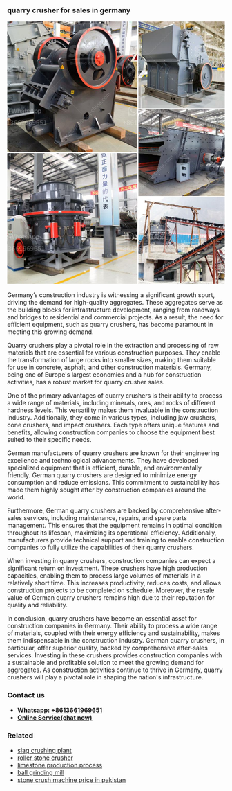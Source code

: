 <h3>quarry crusher for sales in germany</h3><img src='1706773539.jpg' alt=''><p>Germany’s construction industry is witnessing a significant growth spurt, driving the demand for high-quality aggregates. These aggregates serve as the building blocks for infrastructure development, ranging from roadways and bridges to residential and commercial projects. As a result, the need for efficient equipment, such as quarry crushers, has become paramount in meeting this growing demand.</p><p>Quarry crushers play a pivotal role in the extraction and processing of raw materials that are essential for various construction purposes. They enable the transformation of large rocks into smaller sizes, making them suitable for use in concrete, asphalt, and other construction materials. Germany, being one of Europe's largest economies and a hub for construction activities, has a robust market for quarry crusher sales.</p><p>One of the primary advantages of quarry crushers is their ability to process a wide range of materials, including minerals, ores, and rocks of different hardness levels. This versatility makes them invaluable in the construction industry. Additionally, they come in various types, including jaw crushers, cone crushers, and impact crushers. Each type offers unique features and benefits, allowing construction companies to choose the equipment best suited to their specific needs.</p><p>German manufacturers of quarry crushers are known for their engineering excellence and technological advancements. They have developed specialized equipment that is efficient, durable, and environmentally friendly. German quarry crushers are designed to minimize energy consumption and reduce emissions. This commitment to sustainability has made them highly sought after by construction companies around the world.</p><p>Furthermore, German quarry crushers are backed by comprehensive after-sales services, including maintenance, repairs, and spare parts management. This ensures that the equipment remains in optimal condition throughout its lifespan, maximizing its operational efficiency. Additionally, manufacturers provide technical support and training to enable construction companies to fully utilize the capabilities of their quarry crushers.</p><p>When investing in quarry crushers, construction companies can expect a significant return on investment. These crushers have high production capacities, enabling them to process large volumes of materials in a relatively short time. This increases productivity, reduces costs, and allows construction projects to be completed on schedule. Moreover, the resale value of German quarry crushers remains high due to their reputation for quality and reliability.</p><p>In conclusion, quarry crushers have become an essential asset for construction companies in Germany. Their ability to process a wide range of materials, coupled with their energy efficiency and sustainability, makes them indispensable in the construction industry. German quarry crushers, in particular, offer superior quality, backed by comprehensive after-sales services. Investing in these crushers provides construction companies with a sustainable and profitable solution to meet the growing demand for aggregates. As construction activities continue to thrive in Germany, quarry crushers will play a pivotal role in shaping the nation's infrastructure.</p><h3>Contact us</h3><ul><li><strong>Whatsapp:&nbsp;<a href="https://wa.me/8613661969651">+8613661969651</a></strong></li><li><a href="https://swt.shibang-china.com/?git&amp;zhl&amp;quarry crusher for sales in germany"><strong>Online Service(chat now)</strong></a></li></ul><h3>Related</h3><ul><li><a href='slag crushing plant.md'>slag crushing plant</a></li><li><a href='roller stone crusher.md'>roller stone crusher</a></li><li><a href='limestone production process.md'>limestone production process</a></li><li><a href='ball grinding mill.md'>ball grinding mill</a></li><li><a href='stone crush machine price in pakistan.md'>stone crush machine price in pakistan</a></li></ul>